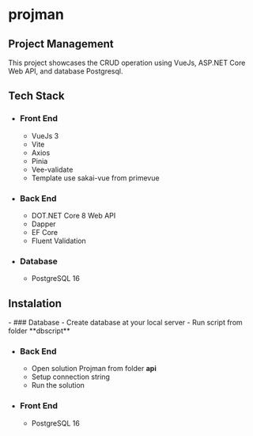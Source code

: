 # projman

<h2>Project Management</h2>

This project showcases the CRUD operation using VueJs, ASP.NET Core Web API, and database Postgresql.

<h2>Tech Stack</h2>

- ### Front End

  - VueJs 3
  - Vite
  - Axios
  - Pinia
  - Vee-validate
  - Template use <a ref="https://github.com/primefaces/sakai-vue">sakai-vue</a> from primevue

- ### Back End

  - DOT.NET Core 8 Web API
  - Dapper
  - EF Core
  - Fluent Validation

- ### Database
  - PostgreSQL 16

<h2>Instalation</h2>
- ### Database
  - Create database at your local server
  - Run script from folder **dbscript**

- ### Back End

  - Open solution Projman from folder **api**
  - Setup connection string
  - Run the solution

- ### Front End
  - PostgreSQL 16
